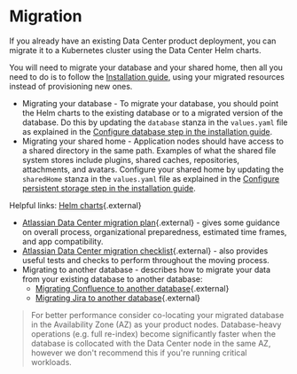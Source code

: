 # Migration

If you already have an existing Data Center product deployment, you can migrate it to a Kubernetes cluster using the Data Center Helm charts. 

You will need to migrate your database and your shared home, then all you need to do is to follow the [Installation guide](INSTALLATION.md), using your migrated resources instead of provisioning new ones.

* Migrating your database - To migrate your database, you should point the Helm charts to the existing database or to a migrated version of the database. Do this by updating the `database` stanza in the `values.yaml` file as explained in the [Configure database step in the installation guide](INSTALLATION.md#3-configure-database).
* Migrating your shared home - Application nodes should have access to a shared directory in the same path. Examples of what the shared file system stores include plugins, shared caches, repositories, attachments, and avatars. Configure your shared home by updating the `sharedHome` stanza in the `values.yaml` file as explained in the [Configure persistent storage step in the installation guide](INSTALLATION.md#5-configure-persistent-storage).

Helpful links:
[Helm charts](https://helm.sh/){.external}

* [Atlassian Data Center migration plan](https://confluence.atlassian.com/enterprise/atlassian-data-center-migration-plan-935363952.html){.external} - gives some guidance on overall process, organizational preparedness, estimated time frames, and app compatibility. 
* [Atlassian Data Center migration checklist](https://confluence.atlassian.com/enterprise/atlassian-data-center-migration-checklist-935383667.html){.external} - also provides useful tests and checks to perform throughout the moving process.
* Migrating to another database - describes how to migrate your data from your existing database to another database:
   * [Migrating Confluence to another database](https://confluence.atlassian.com/doc/migrating-to-another-database-148867.html){.external}
   * [Migrating Jira to another database](https://confluence.atlassian.com/adminjiraserver/switching-databases-938846867.html){.external} 

> For better performance consider co-locating your migrated database in the Availability Zone (AZ) as your product nodes. Database-heavy operations (e.g. full re-index) become significantly faster when the database is collocated with the Data Center node in the same AZ, however we don't recommend this if you're running critical workloads.
